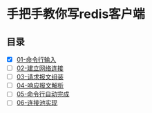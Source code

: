 # 手把手教你写redis客户端

## 目录
- [x] [01-命令行输入](chapter01/README.md)
- [ ] [02-建立网络连接](chapter02/README.md)
- [ ] [03-请求报文组装](chapter03/README.md)
- [ ] [04-响应报文解析](chapter04/README.md)
- [ ] [05-命令行自动完成](chapter05/README.md)
- [ ] [06-连接池实现](chapter06/README.md)
